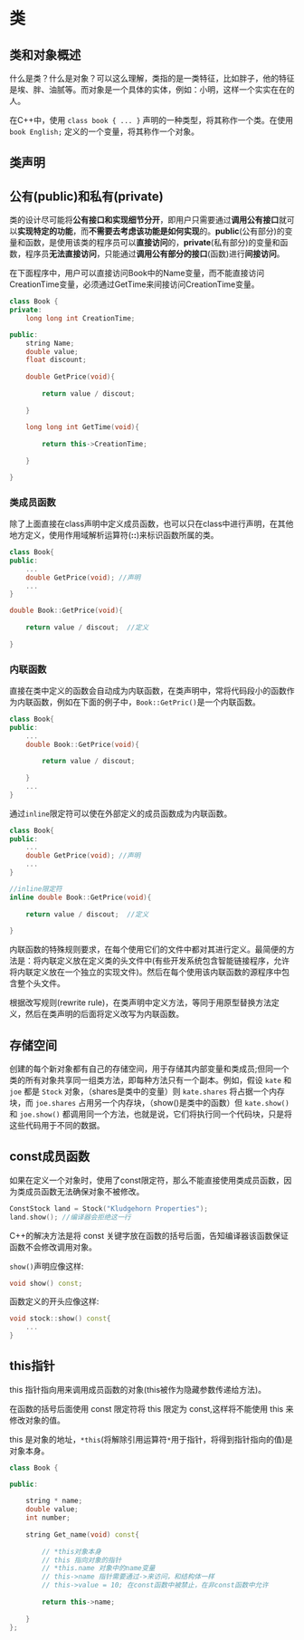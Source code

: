 

# 类



## 类和对象概述

​	什么是类？什么是对象？可以这么理解，类指的是一类特征，比如胖子，他的特征是埃、胖、油腻等。而对象是一个具体的实体，例如：小明，这样一个实实在在的人。



在C++中，使用 `class book { ... }` 声明的一种类型，将其称作一个类。在使用 `book English;` 定义的一个变量，将其称作一个对象。



## 类声明



## 公有(public)和私有(private)

类的设计尽可能将**公有接口和实现细节分开**，即用户只需要通过**调用公有接口**就可以**实现特定的功能**，而**不需要去考虑该功能是如何实现**的。**public**(公有部分)的变量和函数，是使用该类的程序员可以**直接访问**的，**private**(私有部分)的变量和函数，程序员**无法直接访问**，只能通过**调用公有部分的接口**(函数)进行**间接访问**。



在下面程序中，用户可以直接访问Book中的Name变量，而不能直接访问CreationTime变量，必须通过GetTime来间接访问CreationTime变量。

```c++
class Book {
private:
    long long int CreationTime;

public:
	string Name;
	double value;
	float discount;
	
	double GetPrice(void){
		
		return value / discout;
	
	}
    
	long long int GetTime(void){
        
        return this->CreationTime;
        
    }

}
```



### 类成员函数

除了上面直接在class声明中定义成员函数，也可以只在class中进行声明，在其他地方定义，使用作用域解析运算符(**::**)来标识函数所属的类。



```C++
class Book{
public:
	...
	double GetPrice(void); //声明
	...
}

double Book::GetPrice(void){
	
	return value / discout;  //定义
	
}
```



### 内联函数

直接在类中定义的函数会自动成为内联函数，在类声明中，常将代码段小的函数作为内联函数，例如在下面的例子中，`Book::GetPric()`是一个内联函数。

```c++
class Book{
public:
	...
	double Book::GetPrice(void){
	
		return value / discout;
	
	}
	...
}


```



通过`inline`限定符可以使在外部定义的成员函数成为内联函数。

```c++
class Book{
public:
	...
	double GetPrice(void); //声明
	...
}

//inline限定符
inline double Book::GetPrice(void){
	
	return value / discout;  //定义
	
}
```



内联函数的特殊规则要求，在每个使用它们的文件中都对其进行定义。最简便的方法是：将内联定义放在定义类的头文件中(有些开发系统包含智能链接程序，允许将内联定义放在一个独立的实现文件)。然后在每个使用该内联函数的源程序中包含整个头文件。

根据改写规则(rewrite rule)，在类声明中定义方法，等同于用原型替换方法定义，然后在类声明的后面将定义改写为内联函数。

## 存储空间

创建的每个新对象都有自己的存储空间，用于存储其内部变量和类成员;但同一个类的所有对象共享同一组类方法，即每种方法只有一个副本。例如，假设 `kate` 和 `joe` 都是 `Stock` 对象，（shares是类中的变量）则 `kate.shares` 将占据一个内存块，而 `joe.shares` 占用另一个内存块，（show()是类中的函数）但 `kate.show()` 和 `joe.show()` 都调用同一个方法，也就是说，它们将执行同一个代码块，只是将这些代码用于不同的数据。





## const成员函数

如果在定义一个对象时，使用了const限定符，那么不能直接使用类成员函数，因为类成员函数无法确保对象不被修改。

```cpp
ConstStock land = Stock("Kludgehorn Properties");
land.show(); //编译器会拒绝这一行
```



C++的解决方法是将 const 关键字放在函数的括号后面，告知编译器该函数保证函数不会修改调用对象。

`show()`声明应像这样:

```cpp
void show() const;
```

函数定义的开头应像这样:

```cpp
void stock::show() const{
	...
}
```



## this指针

this 指针指向用来调用成员函数的对象(this被作为隐藏参数传递给方法)。

在函数的括号后面使用 const 限定符将 this 限定为 const,这样将不能使用 this 来修改对象的值。

 this 是对象的地址，`*this`(将解除引用运算符`*`用于指针，将得到指针指向的值)是对象本身。

```cpp
class Book {

public:
	 
	string * name;
	double value;
	int number;
	
	string Get_name(void) const{
		
		// *this对象本身
		// this 指向对象的指针
		// *this.name 对象中的name变量
		// this->name 指针需要通过->来访问，和结构体一样
		// this->value = 10; 在const函数中被禁止，在非const函数中允许
		
        return this->name;
        
	}
};
```

